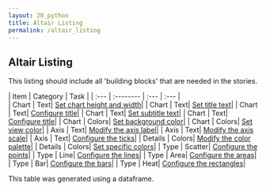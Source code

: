 ```yaml
---
layout: 20_python
title: Altair Listing
permalink: /altair_listing
---
```


## Altair Listing

This listing should include all 'building blocks' that are needed in the stories.


|  Item |  Category |  Task |
| :---            |    :--------   |  :--- |  :--- |  
| Chart | Text| [Set chart height and width](pandas_create#set-chart-height-and-width)| 
| Chart | Text| [Set title text](pandas_create#set-title-text)| 
| Chart | Text| [Configure title](pandas_create#configure-title)| 
| Chart | Text| [Set subtitle text](pandas_create#set-subtitle-text)| 
| Chart | Text| [Configure title](pandas_create#configure-title)| 
| Chart | Colors| [Set background color](pandas_create#set-background-color)| 
| Chart | Colors| [Set view color](pandas_create#set-view-color)| 
| Axis | Text| [Modify the axis label](pandas_create#modify-the-axis-label)| 
| Axis | Text| [Modify the axis scale](pandas_create#modify-the-axis-scale)| 
| Axis | Text| [Configure the ticks](pandas_create#configure-the-ticks)| 
| Details | Colors| [Modify the color palette](pandas_create#modify-the-color-palette)| 
| Details | Colors| [Set specific colors](pandas_create#set-specific-colors)| 
| Type | Scatter| [Configure the points](pandas_create#configure-the-points)| 
| Type | Line| [Configure the lines](pandas_create#configure-the-lines)| 
| Type | Area| [Configure the areas](pandas_create#configure-the-areas)| 
| Type | Bar| [Configure the bars](pandas_create#configure-the-bars)| 
| Type | Heat| [Configure the rectangles](pandas_create#configure-the-rectangles)| 

This table was generated using a dataframe. 
